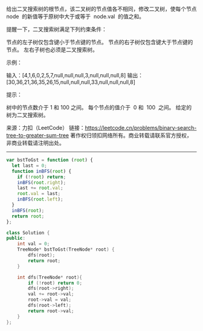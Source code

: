 给出二叉搜索树的根节点，该二叉树的节点值各不相同，修改二叉树，使每个节点 node  的新值等于原树中大于或等于  node.val  的值之和。

提醒一下，二叉搜索树满足下列约束条件：

节点的左子树仅包含键小于节点键的节点。
节点的右子树仅包含键大于节点键的节点。
左右子树也必须是二叉搜索树。

示例：

输入：[4,1,6,0,2,5,7,null,null,null,3,null,null,null,8]
输出：[30,36,21,36,35,26,15,null,null,null,33,null,null,null,8]

提示：

树中的节点数介于 1 和 100 之间。
每个节点的值介于  0 和  100  之间。
给定的树为二叉搜索树。

来源：力扣（LeetCode）
链接：https://leetcode.cn/problems/binary-search-tree-to-greater-sum-tree
著作权归领扣网络所有。商业转载请联系官方授权，非商业转载请注明出处。

---

```javascript
var bstToGst = function (root) {
  let last = 0;
  function inBFS(root) {
    if (!root) return;
    inBFS(root.right);
    last += root.val;
    root.val = last;
    inBFS(root.left);
  }
  inBFS(root);
  return root;
};
```

```cpp
class Solution {
public:
    int val = 0;
    TreeNode* bstToGst(TreeNode* root) {
        dfs(root);
        return root;
    }

    int dfs(TreeNode* root){
        if (!root) return 0;
        dfs(root->right);
        val += root->val;
        root->val = val;
        dfs(root->left);
        return root->val;
    }
};
```
